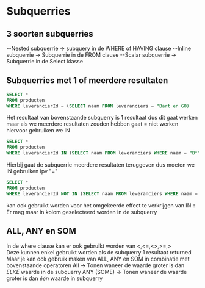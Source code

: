 # Subquerries


## 3 soorten subquerries  
--Nested subquerrie -> subquery in de WHERE of HAVING  clause
--Inline subquerrie -> Subquerrie in de FROM clause
--Scalar subquerrie -> Subquerrie in de Select klasse

## Subquerries met 1 of meerdere resultaten
```sql 
SELECT * 
FROM producten
WHERE leverancierId = (SELECT naam FROM leveranciers = "Bart en GO) 
``` 
Het resultaat van bovenstaande subquerry is 1 resultaat dus dit gaat werken maar als we meerdere resultaten zouden hebben gaat = niet werken hiervoor gebruiken we IN
```sql 
SELECT * 
FROM producten
WHERE leverancierId IN (SELECT naam FROM leveranciers WHERE naam = "B*") 
``` 
Hierbij gaat de subquerrie meerdere resultaten teruggeven dus moeten we IN gebruiken ipv "="  
```sql
SELECT * 
FROM producten
WHERE leverancierId NOT IN (SELECT naam FROM leveranciers WHERE naam = "B*") 
```
kan ook gebruikt worden voor het omgekeerde effect te verkrijgen van IN
``!`` Er mag maar in kolom geselecteerd worden in de subquerry

## ALL, ANY en SOM
In de where clause kan er ook gebruikt worden van <,<=,<>,>=,>  
Deze kunnen enkel gebruikt worden als de subquerry 1 resultaat returned  
Maar je kan ook gebruik maken van ALL, ANY en SOM in combinatie met bovenstaande operatoren
All -> Tonen waneer de waarde groter is dan *ELKE* waarde in de subquerry 
ANY (SOME) -> Tonen waneer de waarde groter is dan *één* waarde in subquerry
